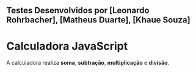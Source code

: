 ## Testes Desenvolvidos por [Leonardo Rohrbacher], [Matheus Duarte], [Khaue Souza]

# Calculadora JavaScript

A calculadora realiza **soma**, **subtração**, **multiplicação** e **divisão**.
